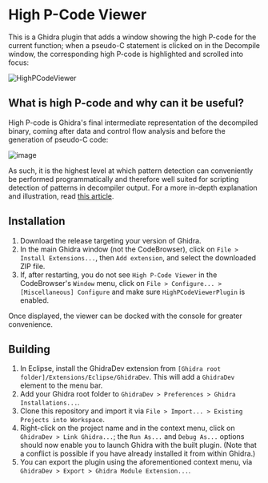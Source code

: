 # High P-Code Viewer
This is a Ghidra plugin that adds a window showing the high P-code for the current function; when a pseudo-C statement is clicked on in the Decompile window, the corresponding high P-code is highlighted and scrolled into focus:

![HighPCodeViewer](https://user-images.githubusercontent.com/77587819/224444631-112f70f1-544e-416c-89c9-13257e11ab53.gif)

## What is high P-code and why can it be useful?

High P-code is Ghidra's final intermediate representation of the decompiled binary, coming after data and control flow analysis and before the generation of pseudo-C code:

![image](https://user-images.githubusercontent.com/77587819/224443557-d52d18f4-2f09-4beb-8928-72e4d6fad615.png)

As such, it is the highest level at which pattern detection can conveniently be performed programmatically and therefore well suited for scripting detection of patterns in decompiler output. For a more in-depth explanation and illustration, read [this article](https://twevs.github.io/2023/03/10/using-high-p-code-to-detect-patterns-in-decompiler-output.html).

## Installation

1. Download the release targeting your version of Ghidra.
2. In the main Ghidra window (not the CodeBrowser), click on `File > Install Extensions...`, then `Add extension`, and select the downloaded ZIP file.
3. If, after restarting, you do not see `High P-Code Viewer` in the CodeBrowser's `Window` menu, click on `File > Configure... > [Miscellaneous] Configure` and make sure `HighPCodeViewerPlugin` is enabled.

Once displayed, the viewer can be docked with the console for greater convenience.

## Building

1. In Eclipse, install the GhidraDev extension from `[Ghidra root folder]/Extensions/Eclipse/GhidraDev`. This will add a `GhidraDev` element to the menu bar.
2. Add your Ghidra root folder to `GhidraDev > Preferences > Ghidra Installations...`.
3. Clone this repository and import it via `File > Import... > Existing Projects into Workspace`.
4. Right-click on the project name and in the context menu, click on `GhidraDev > Link Ghidra...`; the `Run As...` and `Debug As...` options should now enable you to launch Ghidra with the built plugin. (Note that a conflict is possible if you have already installed it from within Ghidra.)
5. You can export the plugin using the aforementioned context menu, via `GhidraDev > Export > Ghidra Module Extension...`.
